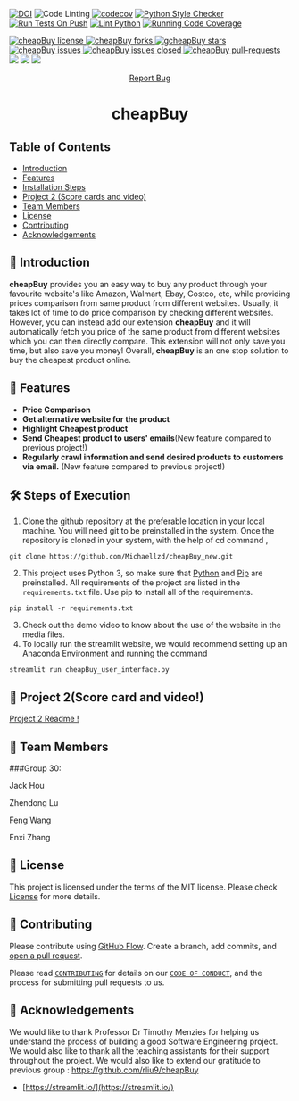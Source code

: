 



[![DOI](https://zenodo.org/badge/DOI/10.5281/zenodo.5645496.svg)](https://doi.org/10.5281/zenodo.5645496)
![Code Linting](https://github.com/Michaellzd/cheapBuy_new/workflows/Code%20Linting/badge.svg)
[![codecov](https://codecov.io/gh/anshulp2912/cheapBuy/branch/main/graph/badge.svg?token=WO5GVXOUSD)](https://codecov.io/gh/anshulp2912/cheapBuy)
[![Python Style Checker](https://github.com/freakleesin/cheapBuy/actions/workflows/style_checker.yml/badge.svg)](https://github.com/freakleesin/cheapBuy/actions/workflows/style_checker.yml)
[![Run Tests On Push](https://github.com/anshulp2912/cheapBuy/actions/workflows/unit_test.yml/badge.svg)](https://github.com/freakleesin/cheapBuy/actions/workflows/unit_test.yml)
[![Lint Python](https://github.com/freakleesin/cheapBuy/actions/workflows/main.yml/badge.svg)](https://github.com/anshulp2912/cheapBuy/actions/workflows/main.yml)
[![Running Code Coverage](https://github.com/anshulp2912/cheapBuy/actions/workflows/code_cov.yml/badge.svg)](https://github.com/freakleesin/cheapBuy/actions/workflows/code_cov.yml)



<!--Badges-->
<a href="https://github.com/freakleesin/cheapBuy/blob/main/LICENSE" target="blank">
<img src="https://img.shields.io/github/license/freakleesin/cheapBuy?style=flat-square" alt="cheapBuy license" />
    
</a>
<a href="https://github.com/Michaellzd/cheapBuy_new/fork" target="blank">
<img src="https://img.shields.io/github/forks/freakleesin/cheapBuy?style=flat-square" alt="cheapBuy forks"/>
</a>
<a href="https://github.com/Michaellzd/cheapBuy_new/stargazers" target="blank">
<img src="https://img.shields.io/github/stars/freakleesin/cheapBuy?style=flat-square" alt="gcheapBuy stars"/>
</a>
<a href="https://github.com/Michaellzd/cheapBuy_new/issues" target="blank">
<img src="https://img.shields.io/github/issues/freakleesin/cheapBuy?style=flat-square" alt="cheapBuy issues"/>
</a>
<a href="https://github.com/freakleesin/cheapBuy/issues" target="blank">
<img src="https://img.shields.io/github/issues-closed/freakleesin/cheapBuy" alt="cheapBuy issues closed"/>
</a>
<a href="https://github.com/freakleesin/cheapBuy/pulls" target="blank">
<img src="https://img.shields.io/github/issues-pr/anshulp2912/cheapBuy?style=flat-square" alt="cheapBuy pull-requests"/>
</a>
<a href="https://github.com/freakleesin/cheapBuy/milestones" alt="milestones">
<img src="https://img.shields.io/github/milestones/all/freakleesin/cheapBuy" /></a> 
<a href="https://github.com/freakleesin/cheapBuy/graphs/commit-activity" alt="commit activity">
<img src="https://img.shields.io/github/commit-activity/w/freakleesin/cheapBuy" /></a> 
<a href="https://img.shields.io/github/repo-size/freakleesin/cheapBuy" alt="repo size">
<img src="https://img.shields.io/github/repo-size/freakleesin/cheapBuy" /></a>



<p align="center">
    <a href="https://github.com/Michaellzd/cheapBuy_new/issues/new/choose">Report Bug</a>
   
</p>

<h1 align="center">
  cheapBuy
</h1>

## Table of Contents
- [Introduction](#Introduction)
- [Features](#Features)
- [Installation Steps](#ExecutionSteps)
- [Project 2 (Score cards and video)](#Proj2)
- [Team Members](#TeamMember)
- [License](#License)
- [Contributing](#Contributing)
- [Acknowledgements](#Acknowledgement)

## 📖 Introduction <a name="Introduction"></a>

**cheapBuy** provides you an easy way to buy any product through your favourite website's like Amazon, Walmart, Ebay, Costco, etc, while providing prices comparison from same product from different websites. Usually, it takes lot of time to do price comparison by checking different websites. However, you can instead add our extension **cheapBuy** and it will automatically fetch you price of the same product from different websites which you can then directly compare. This extension will not only save you time, but also save you money! Overall, **cheapBuy** is an one stop solution to buy the cheapest product online.


## 🧐 Features <a name="Features"></a>
- **Price Comparison**
- **Get alternative website for the product**
- **Highlight Cheapest product**
- **Send Cheapest product to users' emails**(New feature compared to previous project!)
- **Regularly crawl information and send desired products to customers via email.** (New feature compared to previous project!)



## 🛠️ Steps of Execution <a name="ExecutionSteps"></a>

1. Clone the github repository at the preferable location in your local machine. You will need git to be preinstalled in the system. Once the repository is cloned in your system, with the help of cd command ,
```
git clone https://github.com/Michaellzd/cheapBuy_new.git
```
2. This project uses Python 3, so make sure that [Python](https://www.python.org/downloads/) and [Pip](https://pip.pypa.io/en/stable/installation/) are preinstalled. All requirements of the project are listed in the ```requirements.txt``` file. Use pip to install all of the requirements.
```
pip install -r requirements.txt
```
3. Check out the demo video to know about the use of the website in the media files.
4. To locally run the streamlit website, we would recommend setting up an Anaconda Environment and running the command
```
streamlit run cheapBuy_user_interface.py
```
## 📝 Project 2(Score card and video!) <a name="Proj2"></a>
<span style="color:blue">[Project 2 Readme !](proj2/README.md)</span>


## 👥 Team Members <a name="TeamMember"></a>
###Group 30:

Jack Hou	

Zhendong Lu	

Feng Wang

Enxi Zhang


## 📝 License <a name="License"></a>
This project is licensed under the terms of the MIT license. Please check [License](https://github.com/anshulp2912/cheapBuy/blob/main/LICENSE) for more details.

## 🍰 Contributing <a name="Contributing"></a>
Please contribute using [GitHub Flow](https://guides.github.com/introduction/flow). Create a branch, add commits, and [open a pull request](https://github.com/anshulp2912/cheapBuy/compare).

Please read [`CONTRIBUTING`](CONTRIBUTING.md) for details on our [`CODE OF CONDUCT`](CODE_OF_CONDUCT.md), and the process for submitting pull requests to us.

## 🙏 Acknowledgements <a name="Acknowledgement"></a>
We would like to thank Professor Dr Timothy Menzies for helping us understand the process of building a good Software Engineering project. We would also like to thank all the teaching assistants for their support throughout the project.
We would also like to extend our gratitude to previous group : https://github.com/rliu9/cheapBuy
- [https://streamlit.io/](https://streamlit.io/)
<br>
